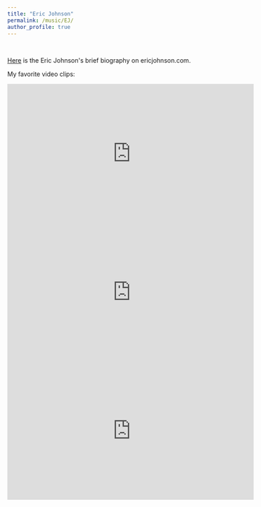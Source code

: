 ```yaml
---
title: "Eric Johnson"
permalink: /music/EJ/
author_profile: true
---
```


<br>

<a href="https://www.ericjohnson.com/about-eric-1" target="_blank">Here</a> is the Eric Johnson's brief biography on ericjohnson.com.

My favorite video clips:

<iframe width="560" height="315" src="https://www.youtube.com/embed/5Nd7EZ3k39s" frameborder="0" allow="accelerometer; autoplay; clipboard-write; encrypted-media; gyroscope; picture-in-picture" allowfullscreen></iframe>

<br>

<iframe width="560" height="315" src="https://www.youtube.com/embed/Gc-AAjcvzEA" frameborder="0" allow="accelerometer; autoplay; clipboard-write; encrypted-media; gyroscope; picture-in-picture" allowfullscreen></iframe>

<br>

<iframe width="560" height="315" src="https://www.youtube.com/embed/VZruE7E_4OU" frameborder="0" allow="accelerometer; autoplay; clipboard-write; encrypted-media; gyroscope; picture-in-picture" allowfullscreen></iframe>